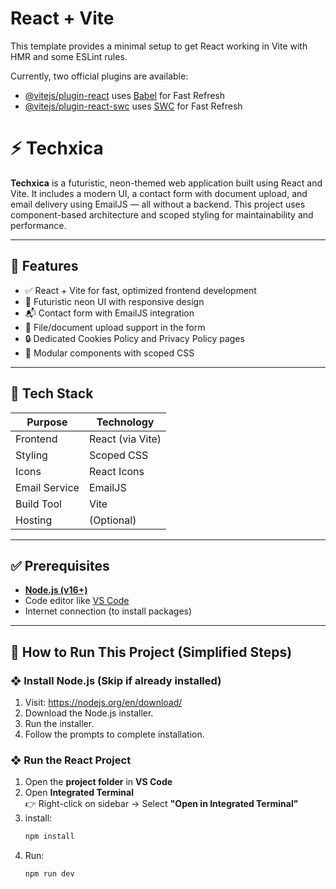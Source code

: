 # React + Vite

This template provides a minimal setup to get React working in Vite with HMR and some ESLint rules.

Currently, two official plugins are available:

- [@vitejs/plugin-react](https://github.com/vitejs/vite-plugin-react/blob/main/packages/plugin-react/README.md) uses [Babel](https://babeljs.io/) for Fast Refresh
- [@vitejs/plugin-react-swc](https://github.com/vitejs/vite-plugin-react-swc) uses [SWC](https://swc.rs/) for Fast Refresh


# ⚡ Techxica

**Techxica** is a futuristic, neon-themed web application built using React and Vite. It includes a modern UI, a contact form with document upload, and email delivery using EmailJS — all without a backend. This project uses component-based architecture and scoped styling for maintainability and performance.

---

## 🚀 Features

- ✅ React + Vite for fast, optimized frontend development  
- 🎨 Futuristic neon UI with responsive design  
- 📬 Contact form with EmailJS integration  
- 📎 File/document upload support in the form  
- 🔒 Dedicated Cookies Policy and Privacy Policy pages  
- 🧩 Modular components with scoped CSS  

---

## 🧰 Tech Stack

| Purpose        | Technology         |
|----------------|--------------------|
| Frontend       | React (via Vite)   |
| Styling        | Scoped CSS         |
| Icons          | React Icons        |
| Email Service  | EmailJS            |
| Build Tool     | Vite               |
| Hosting        | (Optional)         |

---

## ✅ Prerequisites

- **[Node.js (v16+)](https://nodejs.org/)**
- Code editor like [VS Code](https://code.visualstudio.com/)
- Internet connection (to install packages)

---

## 📘 How to Run This Project (Simplified Steps)

### ❖ Install Node.js (Skip if already installed)
1. Visit: https://nodejs.org/en/download/
2. Download the Node.js installer.
3. Run the installer.
4. Follow the prompts to complete installation.

### ❖ Run the React Project
1. Open the **project folder** in **VS Code**  
2. Open **Integrated Terminal**  
   👉 Right-click on sidebar → Select **"Open in Integrated Terminal"**  
3. install:
   ```bash
   npm install
4. Run:
   ```bash
   npm run dev